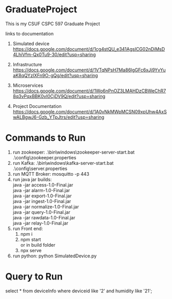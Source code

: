 # GraduateProject
This is my CSUF CSPC 597 Graduate Project

links to documentation

1) Simulated device
https://docs.google.com/document/d/1cg4stQU_e341AgsICG02nDiMsD4LhiVfm-Qx0Tu9-30/edit?usp=sharing


2) Infrastructure
https://docs.google.com/document/d/1VTqNPsH7Ma86lgGFc6xJj9YvYuaK8qQYzlXFn9O-gQg/edit?usp=sharing


3) Microservices
https://docs.google.com/document/d/1Wo6nPnOZ3LMAHDzCBWeChR78q3vPqxBBK0vI0CjDV9Q/edit?usp=sharing


4) Project Documentation  https://docs.google.com/document/d/1A0vNkMWpMCSN09xpUhw4AxSwALBgwJ6-Gzb_YTpJtrs/edit?usp=sharing


# Commands to Run
1. run zookeeper: .\bin\windows\zookeeper-server-start.bat .\config\zookeeper.properties
2. run Kafka: .\bin\windows\kafka-server-start.bat .\config\server.properties
3. run MQTT Broker: mosquitto -p 443
4. run java jar builds: <br>
   java -jar access-1.0-Final.jar <br>
   java -jar alarm-1.0-Final.jar <br>
   java -jar export-1.0-Final.jar <br>
   java -jar ingest-1.0-Final.jar <br>
   java -jar normalize-1.0-Final.jar <br>
   java -jar query-1.0-Final.jar <br>
   java -jar rawdata-1.0-Final.jar <br>
   java -jar relay-1.0-Final.jar <br>
5. run Front end:
   1. npm i
   2. npm start <br>
   or in build folder
   3. npx serve
6. run python: python SimulatedDevice.py

# Query to Run <br>
select * from deviceInfo where deviceid like '2' and humidity like '21';

